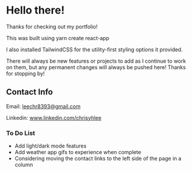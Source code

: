 # Hello there!

Thanks for checking out my portfolio!

This was built using yarn create react-app

I also installed TailwindCSS for the utility-first styling options it provided.

There will always be new features or projects to add as I continue to work on them, but any permanent changes will always be pushed here! Thanks for stopping by!

## Contact Info
Email: leechr8393@gmail.com

Linkedin: www.linkedin.com/chrisyhlee

### To Do List
- Add light/dark mode features
- Add weather app gifs to experience when complete
- Considering moving the contact links to the left side of the page in a column

